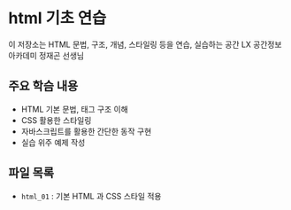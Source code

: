 # html 기초 연습

이 저장소는 HTML 문법, 구조, 개념, 스타일링 등을 연습, 실습하는 공간
LX 공간정보 아카데미 정재곤 선생님

## 주요 학슴 내용
- HTML 기본 문법, 태그 구조 이해
- CSS 활용한 스타일링
- 자바스크립트를 활용한 간단한 동작 구현
- 실습 위주 예제 작성

## 파일 목록
- `html_01` : 기본 HTML 과 CSS 스타일 적용
